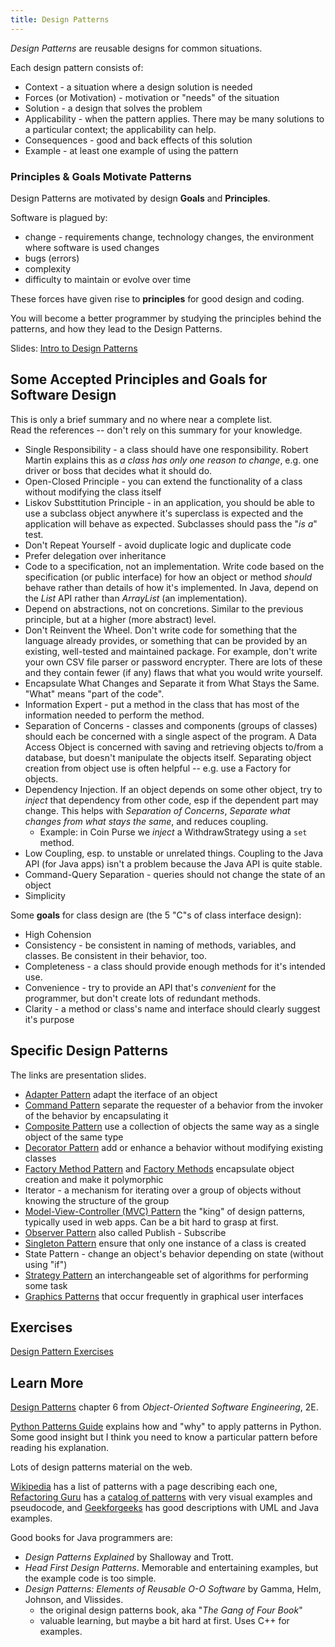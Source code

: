 ```yaml
---
title: Design Patterns
---
```


*Design Patterns* are reusable designs for common situations. 

Each design pattern consists of:

* Context - a situation where a design solution is needed
* Forces (or Motivation) - motivation or "needs" of the situation
* Solution - a design that solves the problem
* Applicability - when the pattern applies.  There may be many solutions to a particular context; the applicability can help.
* Consequences - good and back effects of this solution
* Example - at least one example of using the pattern

### Principles & Goals Motivate Patterns

Design Patterns are motivated by design **Goals** and **Principles**.

Software is plagued by:

* change - requirements change, technology changes, the environment where software is used changes
* bugs (errors)
* complexity
* difficulty to maintain or evolve over time

These forces have given rise to **principles** for good design and coding.

You will become a better programmer by studying the principles behind the patterns,
and how they lead to the Design Patterns.

Slides: [Intro to Design Patterns](Intro-Design-Patterns.pdf)

## Some Accepted Principles and Goals for Software Design

This is only a brief summary and no where near a complete list.    
Read the references -- don't rely on this summary for your knowledge.

* Single Responsibility - a class should have one responsibility. Robert Martin explains this as *a class has only one reason to change*, e.g. one driver or boss that decides what it should do.
* Open-Closed Principle - you can extend the functionality of a class without modifying the class itself
* Liskov Substtitution Principle - in an application, you should be able to use a subclass object anywhere it's superclass is expected and the application will behave as expected. Subclasses should pass the "*is a*" test.
* Don't Repeat Yourself - avoid duplicate logic and duplicate code
* Prefer delegation over inheritance 
* Code to a specification, not an implementation.  Write code based on the specification (or public interface) for how an object or method *should* behave rather than details of how it's implemented. In Java, depend on the *List* API rather than *ArrayList* (an implementation). 
* Depend on abstractions, not on concretions. Similar to the previous principle, but at a higher (more abstract) level.
* Don't Reinvent the Wheel.  Don't write code for something that the language already provides, or something that can be provided by an existing, well-tested and maintained package.  For example, don't write your own CSV file parser or password encrypter. There are lots of these and they contain fewer (if any) flaws that what you would write yourself.
* Encapsulate What Changes and Separate it from What Stays the Same.  "What" means "part of the code". 
* Information Expert - put a method in the class that has most of the information needed to perform the method.
* Separation of Concerns - classes and components (groups of classes) should each be concerned with a single aspect of the program. A Data Access Object is concerned with saving and retrieving objects to/from a database, but doesn't manipulate the objects itself. Separating object creation from object use is often helpful -- e.g. use a Factory for objects.
* Dependency Injection. If an object depends on some other object, try to *inject* that dependency from other code, esp if the dependent part may change.  This helps with *Separation of Concerns*, *Separate what changes from what stays the same*, and reduces coupling.
  - Example: in Coin Purse we *inject* a WithdrawStrategy using a `set` method.
* Low Coupling, esp. to unstable or unrelated things. Coupling to the Java API (for Java apps) isn't a problem because the Java API is quite stable.
* Command-Query Separation - queries should not change the state of an object
* Simplicity
 

Some **goals** for class design are (the 5 "C"s of class interface design):

* High Cohension
* Consistency - be consistent in naming of methods, variables, and classes. Be consistent in their behavior, too.
* Completeness - a class should provide enough methods for it's intended use.
* Convenience - try to provide an API that's *convenient* for the programmer, but don't create lots of redundant methods.
* Clarity - a method or class's name and interface should clearly suggest it's purpose


## Specific Design Patterns 

The links are presentation slides.

* [Adapter Pattern](Adapter-Pattern.pdf) adapt the iterface of an object
* [Command Pattern](Command-Pattern.pdf) separate the requester of a behavior from the invoker of the behavior by encapsulating it
* [Composite Pattern](Composite-Pattern.pdf) use a collection of objects the same way as a single object of the same type
* [Decorator Pattern](Decorator-Pattern.pdf) add or enhance a behavior without modifying existing classes
* [Factory Method Pattern](Factory-Method-Slides.pdf) and [Factory Methods](Factory-Methods.pdf) encapsulate object creation and make it polymorphic
* Iterator - a mechanism for iterating over a group of objects without knowing the structure of the group
* [Model-View-Controller (MVC) Pattern](MVC-Pattern.pdf) the "king" of design patterns, typically used in web apps. Can be a bit hard to grasp at first.
* [Observer Pattern](Observer-Pattern.pdf) also called Publish - Subscribe
* [Singleton Pattern](Singleton-Pattern.pdf) ensure that only one instance of a class is created
* State Pattern - change an object's behavior depending on state (without using "if")
* [Strategy Pattern](Strategy-Pattern.pdf) an interchangeable set of algorithms for performing some task
* [Graphics Patterns](Graphics-Patterns.pdf) that occur frequently in graphical user interfaces

## Exercises

[Design Pattern Exercises](Patterns-Exercises.pdf)

## Learn More

[Design Patterns](OOSE-ch6-Design-Patterns.pdf) chapter 6 from *Object-Oriented Software Engineering*, 2E.

[Python Patterns Guide](https://python-patterns.guide/) explains how and "why" to apply patterns in Python. Some good insight but I think you need to know a particular pattern before reading his explanation.

Lots of design patterns material on the web.    

[Wikipedia](https://en.wikipedia.org/wiki/Software_design_pattern) has a list of patterns with a page describing each one,
[Refactoring Guru](https://refactoring.guru/design-patterns) has a
[catalog of patterns](https://refactoring.guru/design-patterns/catalog) with very visual examples and pseudocode,
and
[Geekforgeeks](https://www.geeksforgeeks.org/software-design-patterns/) has good descriptions with UML and Java examples.


Good books for Java programmers are:

* _Design Patterns Explained_ by Shalloway and Trott.
* _Head First Design Patterns_. Memorable and entertaining examples, but the example code is too simple.
* _Design Patterns: Elements of Reusable O-O Software_ by Gamma, Helm, Johnson, and Vlissides.
  - the original design patterns book, aka "*The Gang of Four Book*"
  - valuable learning, but maybe a bit hard at first. Uses C++ for examples.

